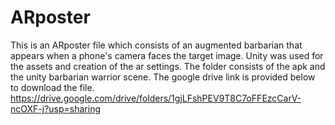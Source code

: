 # ARposter
This is an ARposter file which consists of an augmented barbarian that appears when a phone's camera faces the target image. Unity was used for the assets and creation of the ar settings. The folder consists of the apk and the unity barbarian warrior scene. The google drive link is provided below to download the file.
https://drive.google.com/drive/folders/1gjLFshPEV9T8C7oFFEzcCarV-ncOXF-j?usp=sharing
